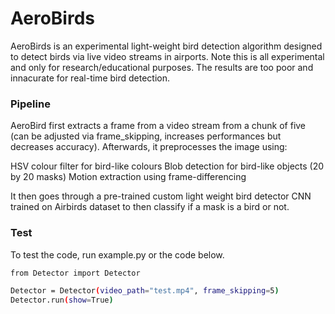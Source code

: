 # AeroBirds
AeroBirds is an experimental light-weight bird detection algorithm designed to detect birds via live video streams in airports. Note this is all experimental and only for research/educational purposes. The results are too poor and innacurate for real-time bird detection.

### Pipeline
AeroBird first extracts a frame from a video stream from a chunk of five (can be adjusted via frame_skipping, increases performances but decreases accuracy). Afterwards, it preprocesses the image using:

  HSV colour filter for bird-like colours
  Blob detection for bird-like objects (20 by 20 masks)
  Motion extraction using frame-differencing

It then goes through a pre-trained custom light weight bird detector CNN trained on Airbirds dataset to then classify if a mask is a bird or not.

### Test
To test the code, run example.py or the code below.

```bash
from Detector import Detector

Detector = Detector(video_path="test.mp4", frame_skipping=5)
Detector.run(show=True)
```
